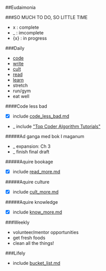 ##Eudaimonia


###SO MUCH TO DO, SO LITTLE TIME
*  x  : complete
*  _  : imcomplete
* {x} : in progress

###Daily
* [code](#code-less-bad)
* [write](#writing)
* [cult](#culture)
* [read](#reading)
* [learn](#learn)
* stretch
* run/gym
* eat well

####Code less bad
<a name="code-less-bad"></a>

* [x] include [code_less_bad.md](https://github.com/jclif/eudaimonia/blob/master/code_less_bad.md)
* _ include ["Top Coder Algorithm Tutorials"](http://www.topcoder.com/tc?d1=tutorials&d2=alg_index&module=Static)

#####Ad ganga med bok I maganum
<a name="writing"></a>

* _ expansion: Ch 3
* _ finish final draft

#####Aquire bookage
<a name="reading"></a>

* [x] include [read_more.md](https://github.com/jclif/eudaimonia/blob/master/current/read_more.md)

#####Aquire culture
<a name="culture"></a>

* [x] include [cult_more.md](https://github.com/jclif/eudaimonia/blob/master/current/cult_more.md)

#####Aquire knowledge
<a name="learn"></a>

* [x] include [know_more.md](https://github.com/jclif/eudaimonia/blob/master/current/cult_more.md)

###Weekly
* volunteer/mentor opportunities
* get fresh foods
* clean all the things!

###Lifely
* include [bucket_list.md](https://github.com/jclif/eudaimonia/blob/master/current/bucket_list.md)
